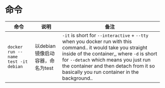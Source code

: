 # 命令

命令 | 说明 | 备注
-- | -- | --
`docker run --name test -it debian` | 以debian镜像启动容器，命名为test | `-it` is short for `--interactive` + `--tty` when you docker run with this command.. it would take you straight inside of the container,, where `-d` is short for `--detach` which means you just run the container and then detach from it so basically you run container in the background..
